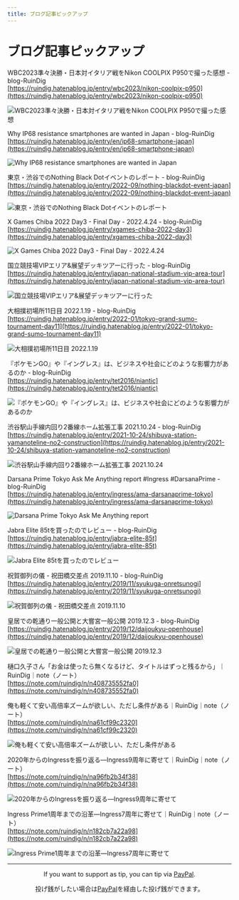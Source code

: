 ```yaml
---
title: ブログ記事ピックアップ
---
```


# ブログ記事ピックアップ

WBC2023準々決勝・日本対イタリア戦をNikon COOLPIX P950で撮った感想 - blog-RuinDig<br>
[https://ruindig.hatenablog.jp/entry/wbc2023/nikon-coolpix-p950](https://ruindig.hatenablog.jp/entry/wbc2023/nikon-coolpix-p950)

![WBC2023準々決勝・日本対イタリア戦をNikon COOLPIX P950で撮った感想](https://user-images.githubusercontent.com/20723919/229513450-02040e4f-4db4-498e-b5d6-42f4c379cddf.JPG)

Why IP68 resistance smartphones are wanted in Japan - blog-RuinDig<br>
[https://ruindig.hatenablog.jp/entry/en/ip68-smartphone-japan](https://ruindig.hatenablog.jp/entry/en/ip68-smartphone-japan)

![Why IP68 resistance smartphones are wanted in Japan](https://user-images.githubusercontent.com/20723919/197956843-b31917f3-43c7-45ef-86d8-539e20ff517b.JPG)

東京・渋谷でのNothing Black Dotイベントのレポート - blog-RuinDig<br>
[https://ruindig.hatenablog.jp/entry/2022-09/nothing-blackdot-event-japan](https://ruindig.hatenablog.jp/entry/2022-09/nothing-blackdot-event-japan)

![東京・渋谷でのNothing Black Dotイベントのレポート](https://user-images.githubusercontent.com/20723919/188820731-b9f3c642-2a34-4709-8630-a39768c59ce8.JPG)

X Games Chiba 2022 Day3 - Final Day - 2022.4.24 - blog-RuinDig<br>
[https://ruindig.hatenablog.jp/entry/xgames-chiba-2022-day3](https://ruindig.hatenablog.jp/entry/xgames-chiba-2022-day3)

![X Games Chiba 2022 Day3 - Final Day - 2022.4.24](https://user-images.githubusercontent.com/20723919/183930410-404fcdc4-4b3a-475c-90ea-309144c02b37.jpg)

国立競技場VIPエリア&展望デッキツアーに行った - blog-RuinDig<br>
[https://ruindig.hatenablog.jp/entry/japan-national-stadium-vip-area-tour](https://ruindig.hatenablog.jp/entry/japan-national-stadium-vip-area-tour)

![国立競技場VIPエリア&展望デッキツアーに行った](https://user-images.githubusercontent.com/20723919/180599136-19810da0-7e0e-4f01-a7ad-95a086ae3a44.JPG)

大相撲初場所11日目 2022.1.19 - blog-RuinDig<br>
[https://ruindig.hatenablog.jp/entry/2022-01/tokyo-grand-sumo-tournament-day11](https://ruindig.hatenablog.jp/entry/2022-01/tokyo-grand-sumo-tournament-day11)

![大相撲初場所11日目 2022.1.19](https://user-images.githubusercontent.com/20723919/182346498-73e9f51f-a664-46c2-b974-a6b19a2fd370.jpg)

『ポケモンGO』や『イングレス』は、ビジネスや社会にどのような影響力があるのか - blog-RuinDig<br>
[https://ruindig.hatenablog.jp/entry/tet2016/niantic](https://ruindig.hatenablog.jp/entry/tet2016/niantic)

![『ポケモンGO』や『イングレス』は、ビジネスや社会にどのような影響力があるのか](https://user-images.githubusercontent.com/20723919/141642487-b7143723-bc72-4a3e-9b95-789f03aabb59.jpg)

渋谷駅山手線内回り2番線ホーム拡張工事 2021.10.24 - blog-RuinDig<br>
[https://ruindig.hatenablog.jp/entry/2021-10-24/shibuya-station-yamanoteline-no2-construction](https://ruindig.hatenablog.jp/entry/2021-10-24/shibuya-station-yamanoteline-no2-construction)

![渋谷駅山手線内回り2番線ホーム拡張工事 2021.10.24](https://user-images.githubusercontent.com/20723919/141642526-5674aff6-37f1-447d-89c2-8c5d3be87b0f.jpg)

Darsana Prime Tokyo Ask Me Anything report #Ingress #DarsanaPrime - blog-RuinDig<br>
[https://ruindig.hatenablog.jp/entry/ingress/ama-darsanaprime-tokyo](https://ruindig.hatenablog.jp/entry/ingress/ama-darsanaprime-tokyo)

![Darsana Prime Tokyo Ask Me Anything report](https://user-images.githubusercontent.com/20723919/141644371-e4371035-c23e-41c4-bfc5-f29f39928d48.jpg)

Jabra Elite 85tを買ったのでレビュー - blog-RuinDig<br>
[https://ruindig.hatenablog.jp/entry/jabra-elite-85t](https://ruindig.hatenablog.jp/entry/jabra-elite-85t)

![Jabra Elite 85tを買ったのでレビュー](https://user-images.githubusercontent.com/20723919/141656068-d66930ab-cdea-4b7e-b8c9-e222c297a226.jpg)

祝賀御列の儀 - 祝田橋交差点 2019.11.10 - blog-RuinDig<br>
[https://ruindig.hatenablog.jp/entry/2019/11/syukuga-onretsunogi](https://ruindig.hatenablog.jp/entry/2019/11/syukuga-onretsunogi)

![祝賀御列の儀 - 祝田橋交差点 2019.11.10](https://user-images.githubusercontent.com/20723919/188251958-099e9694-c80d-42a6-8caf-f88a111136f6.jpg)

皇居での乾通り一般公開と大嘗宮一般公開 2019.12.3 - blog-RuinDig<br>
[https://ruindig.hatenablog.jp/entry/2019/12/daijoukyu-openhouse](https://ruindig.hatenablog.jp/entry/2019/12/daijoukyu-openhouse)

![皇居での乾通り一般公開と大嘗宮一般公開 2019.12.3](https://user-images.githubusercontent.com/20723919/188251951-f41581c8-51e1-460f-a5f2-ac2d5ee0a93c.jpg)

樋口久子さん「お金は使ったら無くなるけど、タイトルはずっと残るから」｜RuinDig｜note（ノート）<br>
[https://note.com/ruindig/n/n408735552fa0](https://note.com/ruindig/n/n408735552fa0)

俺も軽くて安い高倍率ズームが欲しい、ただし条件がある｜RuinDig｜note（ノート）<br>
[https://note.com/ruindig/n/na61cf99c2320](https://note.com/ruindig/n/na61cf99c2320)

![俺も軽くて安い高倍率ズームが欲しい、ただし条件がある](https://user-images.githubusercontent.com/20723919/187373571-d54ee57d-8c5f-4fe5-84c9-9b2da366f339.jpg)

2020年からのIngressを振り返る―Ingress9周年に寄せて｜RuinDig｜note（ノート）<br>
[https://note.com/ruindig/n/na96fb2b34f38](https://note.com/ruindig/n/na96fb2b34f38)

![2020年からのIngressを振り返る―Ingress9周年に寄せて](https://user-images.githubusercontent.com/20723919/143670001-0f6bc23f-b19d-48d7-9f44-c0743836bfad.jpg)

Ingress Prime1周年までの沿革―Ingress7周年に寄せて｜RuinDig｜note（ノート）<br>
[https://note.com/ruindig/n/n182cb7a22a98](https://note.com/ruindig/n/n182cb7a22a98)

![Ingress Prime1周年までの沿革―Ingress7周年に寄せて](https://user-images.githubusercontent.com/20723919/143670067-4bd361e5-95a8-4dac-8343-e030da1f9b46.jpeg)

<hr>

<div style="text-align:center"><p>If you want to support as tip, you can tip via <a href="https://paypal.me/ruindig">PayPal</a>.</p></div>

<div style="text-align:center"><p>投げ銭がしたい場合は<a href="https://paypal.me/ruindig">PayPal</a>を経由した投げ銭ができます。</p></div>

<script src="https://codoc.jp/js/cms.js" data-css="blue" data-usercode="c9TQJjS1dA" charset="UTF-8" defer></script><div id="codoc-entry-8FY1GS5i0A" class="codoc-entries" data-without-body="1" data-support-button-text="RuinDigに100円から投げ銭/Tip from 100JPY" data-show-like="0" data-show-about-codoc="0" data-support-message="よろしければここから投げ銭ができます。ブログと写真と動画の活力になります。Tip here will be energy for blog, photos and videos."></div>
